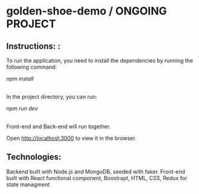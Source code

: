 # golden-shoe-demo / ONGOING PROJECT

## Instructions: :</b><br/>
To run the application, you need to install the dependencies by running the following command:

<i>npm install</i> <br/><br/>

In the project directory, you can run:

<i>npm run dev</i> <br/><br/>

Front-end and Back-end will run together.

Open [http://localhost:3000](http://localhost:3000) to view it in the browser.

## Technologies:
Backend built with Node.js and MongoDB, seeded with faker.
Front-end built with React functional component, Boostrapt, HTML, CSS, Redux for state managment
